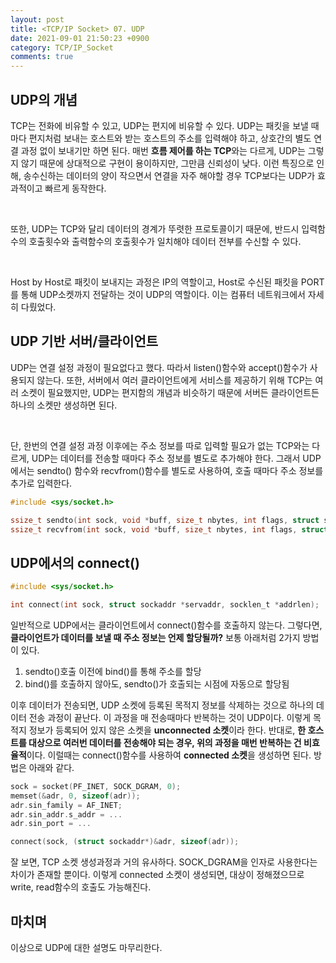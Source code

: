```yaml
---
layout: post
title: <TCP/IP Socket> 07. UDP
date: 2021-09-01 21:50:23 +0900
category: TCP/IP_Socket
comments: true
---
```


## UDP의 개념

TCP는 전화에 비유할 수 있고, UDP는 편지에 비유할 수 있다. UDP는 패킷을 보낼 때 마다 편지처럼 보내는 호스트와 받는 호스트의 주소를 입력해야 하고, 상호간의 별도 연결 과정 없이 보내기만 하면 된다. 매번 **흐름 제어를 하는 TCP**와는 다르게, UDP는 그렇지 않기 때문에 상대적으로 구현이 용이하지만, 그만큼 신뢰성이 낮다. 이런 특징으로 인해, 송수신하는 데이터의 양이 작으면서 연결을 자주 해야할 경우 TCP보다는 UDP가 효과적이고 빠르게 동작한다.

<br/>

또한, UDP는 TCP와 달리 데이터의 경계가 뚜렷한 프로토콜이기 때문에, 반드시 입력함수의 호출횟수와 출력함수의 호출횟수가 일치해야 데이터 전부를 수신할 수 있다.

<br/>

Host by Host로 패킷이 보내지는 과정은 IP의 역할이고, Host로 수신된 패킷을 PORT를 통해 UDP소켓까지 전달하는 것이 UDP의 역할이다. 이는 컴퓨터 네트워크에서 자세히 다뤘었다. 

## UDP 기반 서버/클라이언트

UDP는 연결 설정 과정이 필요없다고 했다. 따라서 listen()함수와 accept()함수가 사용되지 않는다. 또한, 서버에서 여러 클라이언트에게 서비스를 제공하기 위해 TCP는 여러 소켓이 필요했지만, UDP는 편지함의 개념과 비슷하기 때문에 서버든 클라이언트든 하나의 소켓만 생성하면 된다.

<br/>

단, 한번의 연결 설정 과정 이후에는 주소 정보를 따로 입력할 필요가 없는 TCP와는 다르게, UDP는 데이터를 전송할 때마다 주소 정보를 별도로 추가해야 한다. 그래서 UDP에서는 sendto() 함수와 recvfrom()함수를 별도로 사용하여, 호출 때마다 주소 정보를 추가로 입력한다.

```c
#include <sys/socket.h>

ssize_t sendto(int sock, void *buff, size_t nbytes, int flags, struct sockaddr *to, socklen_t addrlen);
ssize_t recvfrom(int sock, void *buff, size_t nbytes, int flags, struct sockaddr *from, socklen_t *addrlen);
```

## UDP에서의 connect()

```c
#include <sys/socket.h>

int connect(int sock, struct sockaddr *servaddr, socklen_t *addrlen);
```

일반적으로 UDP에서는 클라이언트에서 connect()함수를 호출하지 않는다. 그렇다면, **클라이언트가 데이터를 보낼 때 주소 정보는 언제 할당될까?** 보통 아래처럼 2가지 방법이 있다.

1. sendto()호출 이전에 bind()를 통해 주소를 할당
2. bind()를 호출하지 않아도, sendto()가 호출되는 시점에 자동으로 할당됨

이후 데이터가 전송되면, UDP 소켓에 등록된 목적지 정보를 삭제하는 것으로 하나의 데이터 전송 과정이 끝난다. 이 과정을 매 전송때마다 반복하는 것이 UDP이다. 이렇게 목적지 정보가 등록되어 있지 않은 소켓을 **unconnected 소켓**이라 한다. 반대로, **한 호스트를 대상으로 여러번 데이터를 전송해야 되는 경우, 위의 과정을 매번 반복하는 건 비효율적**이다. 이럴때는 connect()함수를 사용하여 **connected 소켓**을 생성하면 된다. 방법은 아래와 같다.

```c
sock = socket(PF_INET, SOCK_DGRAM, 0);
memset(&adr, 0, sizeof(adr));
adr.sin_family = AF_INET;
adr.sin_addr.s_addr = ...
adr.sin_port = ...

connect(sock, (struct sockaddr*)&adr, sizeof(adr));
```

잘 보면, TCP 소켓 생성과정과 거의 유사하다. SOCK_DGRAM을 인자로 사용한다는 차이가 존재할 뿐이다. 이렇게 connected 소켓이 생성되면, 대상이 정해졌으므로 write, read함수의 호출도 가능해진다.

## 마치며

이상으로 UDP에 대한 설명도 마무리한다.